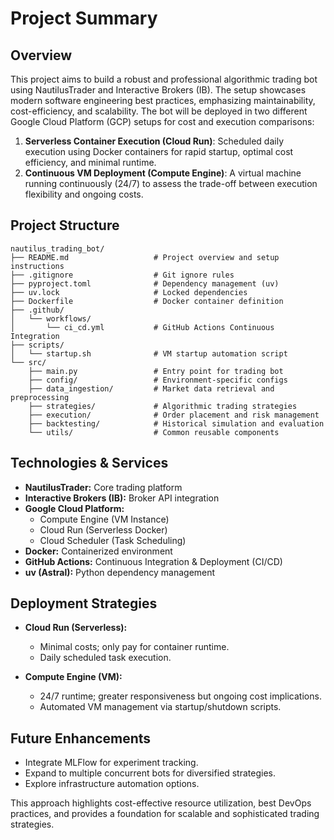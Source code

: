 # Project Summary

## Overview
This project aims to build a robust and professional algorithmic trading bot using NautilusTrader and Interactive Brokers (IB). The setup showcases modern software engineering best practices, emphasizing maintainability, cost-efficiency, and scalability. The bot will be deployed in two different Google Cloud Platform (GCP) setups for cost and execution comparisons:

1. **Serverless Container Execution (Cloud Run)**: Scheduled daily execution using Docker containers for rapid startup, optimal cost efficiency, and minimal runtime.
2. **Continuous VM Deployment (Compute Engine)**: A virtual machine running continuously (24/7) to assess the trade-off between execution flexibility and ongoing costs.

## Project Structure
```
nautilus_trading_bot/
├── README.md                   # Project overview and setup instructions
├── .gitignore                  # Git ignore rules
├── pyproject.toml              # Dependency management (uv)
├── uv.lock                     # Locked dependencies
├── Dockerfile                  # Docker container definition
├── .github/
│   └── workflows/
│       └── ci_cd.yml           # GitHub Actions Continuous Integration
├── scripts/
│   └── startup.sh              # VM startup automation script
└── src/
    ├── main.py                 # Entry point for trading bot
    ├── config/                 # Environment-specific configs
    ├── data_ingestion/         # Market data retrieval and preprocessing
    ├── strategies/             # Algorithmic trading strategies
    ├── execution/              # Order placement and risk management
    ├── backtesting/            # Historical simulation and evaluation
    └── utils/                  # Common reusable components
```

## Technologies & Services
- **NautilusTrader:** Core trading platform
- **Interactive Brokers (IB):** Broker API integration
- **Google Cloud Platform:**
  - Compute Engine (VM Instance)
  - Cloud Run (Serverless Docker)
  - Cloud Scheduler (Task Scheduling)
- **Docker:** Containerized environment
- **GitHub Actions:** Continuous Integration & Deployment (CI/CD)
- **uv (Astral):** Python dependency management

## Deployment Strategies
- **Cloud Run (Serverless):**
  - Minimal costs; only pay for container runtime.
  - Daily scheduled task execution.

- **Compute Engine (VM):**
  - 24/7 runtime; greater responsiveness but ongoing cost implications.
  - Automated VM management via startup/shutdown scripts.

## Future Enhancements
- Integrate MLFlow for experiment tracking.
- Expand to multiple concurrent bots for diversified strategies.
- Explore infrastructure automation options.

This approach highlights cost-effective resource utilization, best DevOps practices, and provides a foundation for scalable and sophisticated trading strategies.

